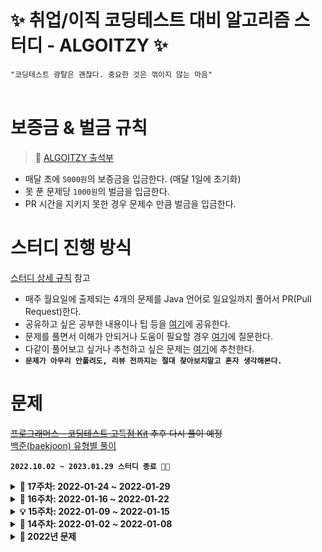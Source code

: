 # ✨ 취업/이직 코딩테스트 대비 알고리즘 스터디 - ALGOITZY ✨
`"코딩테스트 광탈은 괜찮다. 중요한 것은 꺾이지 않는 마음"` <br><br>

# 보증금 & 벌금 규칙
> 📔 [ALGOITZY 출석부](https://ddmkim94.notion.site/ALGOITZY-PR-e1821fc591144384b65f4a1068b2e1a0)
- 매달 초에 `5000원`의 보증금을 입금한다. (매달 1일에 초기화)
- 못 푼 문제당 `1000원`의 벌금을 입금한다.
- PR 시간을 지키지 못한 경우 문제수 만큼 벌금을 입금한다.

# 스터디 진행 방식
[스터디 상세 규칙](https://github.com/algorithm-study/algorithm-study/wiki/%F0%9F%94%A5-%EC%8A%A4%ED%84%B0%EB%94%94-Branch-%EB%B0%8F-PR-%EA%B7%9C%EC%B9%99-%F0%9F%94%A5) 참고 
- 매주 월요일에 출제되는 4개의 문제를 Java 언어로 일요일까지 풀어서 PR(Pull Request)한다.
- 공유하고 싶은 공부한 내용이나 팁 등을 [여기](https://github.com/algorithm-study/algorithm-study/discussions)에 공유한다.
- 문제를 풀면서 이해가 안되거나 도움이 필요할 경우 [여기](https://github.com/algorithm-study/algorithm-study/discussions)에 질문한다.
- 다같이 풀어보고 싶거나 추천하고 싶은 문제는 [여기](https://github.com/algorithm-study/algorithm-study/discussions)에 추천한다.
- **`문제가 아무리 안풀려도, 리뷰 전까지는 절대 찾아보지말고 혼자 생각해본다.`**

# 문제
~~[프로그래머스 - 코딩테스트 고득점 Kit](https://school.programmers.co.kr/learn/challenges?tab=algorithm_practice_kit) 추후 다시 풀이 예정~~ <br>
[백준(baekjoon) 유형별 풀이](https://www.acmicpc.net/problem/tags)

__`2022.10.02 ~ 2023.01.29 스터디 종료 👋🏻`__
<details markdown="1">
<summary><strong>🍓 17주차: 2022-01-24 ~ 2022-01-29</strong></summary>
<br/>

|                                 문제번호                                 |  문제이름   |   문제유형   | 난이도  | 풀이여부 |
| :----------------------------------------------------------------------: | :---------: | :----------: | :-----: | :------: |
| [1874](https://www.acmicpc.net/problem/1874) | 스택 수열 | `스택/큐` | 실버 2 | :white_check_mark: |
| [10799](https://www.acmicpc.net/problem/10799) | 쇠막대기 | `스택/큐` | 실버 2 | :white_check_mark: |
| [1406](https://www.acmicpc.net/problem/1406) | 에디터 | `스택/큐` | 실버 2 | :white_check_mark: |
| [2504](https://www.acmicpc.net/problem/2504) | 괄호의 값 | `스택/큐` | 실버 1 | :white_check_mark: |

</details>

<details markdown="1">
<summary><strong>🥟 16주차: 2022-01-16 ~ 2022-01-22</strong></summary>
<br/>

`추가 문제는 풀고 싶은 분만 풀어주세요!`
|                                 문제번호                                 |  문제이름   |   문제유형   | 난이도  | 풀이여부 |
| :----------------------------------------------------------------------: | :---------: | :----------: | :-----: | :------: |
| [1463](https://www.acmicpc.net/problem/1463) | 1로 만들기 | `DP` | 실버 3 | :white_check_mark: |
| [9095](https://www.acmicpc.net/problem/9095) | 1, 2, 3 더하기 | `DP` | 실버 3 | :white_check_mark: |
| [1003](https://www.acmicpc.net/problem/1003) | 피보나치 함수 | `DP` | 실버 3 | :white_check_mark: |
| [11726](https://www.acmicpc.net/problem/11726) | 2×n 타일링 | `DP` | 실버 3 | :white_check_mark: |
| [12978](https://school.programmers.co.kr/learn/courses/30/lessons/12978) | 배달`(추가문제)` | `BFS/DFS` | Level2 | :white_check_mark: |

</details>

<details markdown="1">
<summary><strong>💡 15주차: 2022-01-09 ~ 2022-01-15</strong></summary>
<br/>

|                                 문제번호                                 |  문제이름   |   문제유형   | 난이도  | 풀이여부 |
| :----------------------------------------------------------------------: | :---------: | :----------: | :-----: | :------: |
| [2839](https://www.acmicpc.net/problem/2839) | 설탕 배달 | `DP` | 실버 4 | :white_check_mark: |

</details>

<details markdown="1">
<summary><strong>🎊 14주차: 2022-01-02 ~ 2022-01-08</strong></summary>
<br/>

|                                 문제번호                                 |  문제이름   |   문제유형   | 난이도  | 풀이여부 |
| :----------------------------------------------------------------------: | :---------: | :----------: | :-----: | :------: |
| [1449](https://www.acmicpc.net/problem/1449) | 수리공 항승 | `그리디 알고리즘` | 실버 3 | :white_check_mark: |
| [1080](https://www.acmicpc.net/problem/1080) | 행렬 | `그리디 알고리즘` | 실버 1 | :white_check_mark: |
| [1213](https://www.acmicpc.net/problem/1213) | 팰린드롬 만들기 | `그리디 알고리즘` | 실버 3 | :white_check_mark: |
| [14916](https://www.acmicpc.net/problem/14916) | 거스름돈 | `그리디 알고리즘` | 실버 5 | :white_check_mark: |

</details>

<details markdown="1">
<summary><strong>🐯 2022년 문제</strong></summary>
<br/>

<details markdown="1">
<summary><strong>🎉 13주차: 2022-12-26 ~ 2022-01-01</strong></summary>
<br/>

|                                 문제번호                                 |  문제이름   |   문제유형   | 난이도  | 풀이여부 |
| :----------------------------------------------------------------------: | :---------: | :----------: | :-----: | :------: |
| [1946](https://www.acmicpc.net/problem/1946) | 신입 사원 | `그리디 알고리즘` | 실버 1 | :white_check_mark: |
| [1439](https://www.acmicpc.net/problem/1439) | 뒤집기 | `그리디 알고리즘` | 실버 5 | :white_check_mark: |
| [16953](https://www.acmicpc.net/problem/16953) | A → B | `그리디 알고리즘` | 실버 2 | :white_check_mark: |
| [1049](https://www.acmicpc.net/problem/1049) | 기타줄 | `그리디 알고리즘` | 실버 4 | :white_check_mark: |

</details>

<details markdown="1">
<summary><strong>🎅🏻 12주차: 2022-12-19 ~ 2022-12-22</strong></summary>
<br/>

|                                 문제번호                                 |  문제이름   |   문제유형   | 난이도  | 풀이여부 |
| :----------------------------------------------------------------------: | :---------: | :----------: | :-----: | :------: |
| [13305](https://www.acmicpc.net/problem/13305) | 주유소 | `그리디 알고리즘` | 실버 3 | :white_check_mark: |
| [10610](https://www.acmicpc.net/problem/10610) | 30 | `그리디 알고리즘` | 실버 4 | :white_check_mark: |

</details>


<details markdown="1">
<summary><strong>🐰 11주차: 2022-12-12 ~ 2022-12-18</strong></summary>
<br/>

|                                 문제번호                                 |  문제이름   |   문제유형   | 난이도  | 풀이여부 |
| :----------------------------------------------------------------------: | :---------: | :----------: | :-----: | :------: |
| [1026](https://www.acmicpc.net/problem/1026) | 보물 | `그리디 알고리즘` | 실버 4 | :white_check_mark: |
| [1541](https://www.acmicpc.net/problem/1541) | 잃어버린 괄호 | `그리디 알고리즘` | 실버 2 | :white_check_mark: |
| [2217](https://www.acmicpc.net/problem/2217) | 로프 | `그리디 알고리즘` | 실버 4 | :white_check_mark: |
| [1789](https://www.acmicpc.net/problem/1789) | 수들의 합 | `그리디 알고리즘` | 실버 5 | :white_check_mark: |

</details>

<details markdown="1">
<summary><strong>☃️ 10주차: 2022-12-05 ~ 2022-12-11</strong></summary>
<br/>

|                                 문제번호                                 |  문제이름   |   문제유형   | 난이도  | 풀이여부 |
| :----------------------------------------------------------------------: | :---------: | :----------: | :-----: | :------: |
| [2839](https://www.acmicpc.net/problem/2839) | 설탕 배달 | `그리디 알고리즘` | 실버 4 | :white_check_mark: |
| [11399](https://www.acmicpc.net/problem/11399) | ATM | `그리디 알고리즘` | 실버 4 | :white_check_mark: |
| [11047](https://www.acmicpc.net/problem/11047) | 동전 0 | `그리디 알고리즘` | 실버 4 | :white_check_mark: |
| [1931](https://www.acmicpc.net/problem/1931) | 회의실 배정 | `그리디 알고리즘` | 실버 1 | :white_check_mark: |

</details>

<details markdown="1">
<summary><strong>❄️ 9주차: 2022-11-28 ~ 2022-12-04</strong></summary>
<br/>

|                                 문제번호                                 |  문제이름   |   문제유형   | 난이도  | 풀이여부 |
| :----------------------------------------------------------------------: | :---------: | :----------: | :-----: | :------: |
| [42860](https://school.programmers.co.kr/learn/courses/30/lessons/42860) | 조이스틱 | `탐욕법(Greedy)` | Level 2 | :white_check_mark: |
| [3085](https://www.acmicpc.net/problem/3085) | 사탕 게임 | `브루트포스` | 실버 3 | :white_check_mark: |
| [9095](https://www.acmicpc.net/problem/9095) | 1, 2, 3 더하기 | `브루트포스` | 실버 3 | :white_check_mark: |
| [1748](https://www.acmicpc.net/problem/1748) | 수 이어 쓰기 1 | `브루트포스` | 실버 4 | :white_check_mark: |

</details>

<details markdown="1">
<summary><strong>✨ 8주차: 2022-11-21 ~ 2022-11-28</strong></summary>
<br/>

|                                 문제번호                                 |  문제이름   |   문제유형   | 난이도  | 풀이여부 |
| :----------------------------------------------------------------------: | :---------: | :----------: | :-----: | :------: |
| [2309](https://www.acmicpc.net/problem/2309) | 일곱 난쟁이 | `브루트포스` | 브론즈 1 | :white_check_mark: |
| [3085](https://www.acmicpc.net/problem/3085) | 사탕 게임 | `브루트포스` | 실버 3 | :white_check_mark: |
| [1476](https://www.acmicpc.net/problem/1476) | 날짜 계산 | `브루트포스` | 실버 5 | :white_check_mark: |

</details>

<details markdown="1">
<summary><strong>🌭 7주차: 2022-11-14 ~ 2022-11-21</strong></summary>
<br/>

|                                 문제번호                                 |  문제이름   |   문제유형   | 난이도  | 풀이여부 |
| :----------------------------------------------------------------------: | :---------: | :----------: | :-----: | :------: |
| [43165](https://school.programmers.co.kr/learn/courses/30/lessons/43165) | 타겟 넘버 | `깊이/너비 우선 탐색(DFS/BFS)` | Level 2 | :white_check_mark: |
| [42579](https://school.programmers.co.kr/learn/courses/30/lessons/42579) | 베스트 앨범 | `해시(Hash)` | Level 3 | :white_check_mark: |
| [42860](https://school.programmers.co.kr/learn/courses/30/lessons/42860) | 조이스틱 | `탐욕법(Greedy)` | Level 2 | &#9744; |

</details>


<details markdown="1">
<summary><strong>🔯 6주차: 2022-11-07 ~ 2022-11-14</strong></summary>
<br/>

|                                 문제번호                                 |  문제이름   |   문제유형   | 난이도  | 풀이여부 |
| :----------------------------------------------------------------------: | :---------: | :----------: | :-----: | :------: |
| [42746](https://school.programmers.co.kr/learn/courses/30/lessons/42746) | 가장 큰 수 | `정렬` | Level 2 | :white_check_mark:  |
| [42860](https://school.programmers.co.kr/learn/courses/30/lessons/42860) |   조이스틱   |  `탐욕법(Greedy)`  | Level 2 | &#9744;  |
| [42839](https://school.programmers.co.kr/learn/courses/30/lessons/42883) |  큰 수 만들기  |  `탐욕법(Greedy)`  | Level 2 | :white_check_mark:  |

</details>

<details markdown="1">
<summary><strong>😲 5주차: 2022-10-31 ~ 2022-11-07</strong></summary>
<br/>

|                                 문제번호                                 |  문제이름   |   문제유형   | 난이도  | 풀이여부 |
| :----------------------------------------------------------------------: | :---------: | :----------: | :-----: | :------: |
| [42579](https://school.programmers.co.kr/learn/courses/30/lessons/42579) | 베스트 앨범 | `해시(Hash)` | Level 3 | :white_check_mark:  |
| [42626](https://school.programmers.co.kr/learn/courses/30/lessons/42626) |   더 맵게   |  `힙(Heap)`  | Level 2 | :white_check_mark:  |
| [42839](https://school.programmers.co.kr/learn/courses/30/lessons/42839) |  소수 찾기  |  `완전탐색`  | Level 2 | :white_check_mark:  |

</details>


<details markdown="1">
<summary><strong>🌱 4주차: 2022-10-24 ~ 2022-10-31</strong></summary>
<br/>

| 문제번호                                                                         | 문제이름                                   | 문제유형 | 난이도 | 풀이여부 |
| :--------------------------------------------------------------------------------: | :------------------------------------------: | :--------: | :------: | :----------:|
| [42577](https://school.programmers.co.kr/learn/courses/30/lessons/42577) | 전화번호 목록 | `해시(Hash)` | Level 2 | :white_check_mark: |
| [42583](https://school.programmers.co.kr/learn/courses/30/lessons/42583) | 다리를 지나는 트럭 | `스택/큐(Stack/Queue)` | Level 2 | :white_check_mark: |
| [42584](https://school.programmers.co.kr/learn/courses/30/lessons/42584) | 주식 가격 | `스택/큐(Stack/Queue)` | Level 2| :white_check_mark: |

</details>

<details markdown="1">
<summary><strong>🍯 3주차: 2022-10-17 ~ 2022-10-24</strong></summary>
<br/>

| 문제번호                                                                         | 문제이름                                   | 문제유형 | 난이도 | 풀이여부 |
| :--------------------------------------------------------------------------------: | :------------------------------------------: | :--------: | :------: | :----------:|
| [86491](https://school.programmers.co.kr/learn/courses/30/lessons/86491) | 최소직사각형 | `완전탐색` | Level 1 | :white_check_mark: |
| [42840](https://school.programmers.co.kr/learn/courses/30/lessons/42840) | 모의고사 | `완전탐색` | Level 1 | :white_check_mark: |
| [42586](https://school.programmers.co.kr/learn/courses/30/lessons/42586) | 기능개발 | `스택/큐(Stack/Queue)` | Level 2| :white_check_mark: |
| [42587](https://school.programmers.co.kr/learn/courses/30/lessons/42587) | 프린터 | `스택/큐(Stack/Queue)` | Level 2| :white_check_mark: |

</details>

<details markdown="1">
<summary><strong>🍬 2주차: 2022-10-10 ~ 2022-10-17</strong></summary>
<br/>

| 문제번호                                                                         | 문제이름                                   | 문제유형 | 난이도 | 풀이여부 |
| :--------------------------------------------------------------------------------: | :------------------------------------------: | :--------: | :------: | :----------:|
| [42578](https://school.programmers.co.kr/learn/courses/30/lessons/42578) | 위장 | `해시(Hash)` | Level 2 | :white_check_mark: |
| [12906](https://school.programmers.co.kr/learn/courses/30/lessons/12906) | 같은 숫자는 싫어 | `스택/큐(Stack/Queue)` | Level 1 | :white_check_mark: |
| [12909](https://school.programmers.co.kr/learn/courses/30/lessons/12909) | 올바른 괄호 | `스택/큐(Stack/Queue)` | Level 2| :white_check_mark: |

</details>

<details markdown="1">
<summary><strong>🔥 워밍업: 2022-10-06 ~ 2022-10-10</strong></summary>
<br/>

| 문제번호                                                                         | 문제이름                                   | 문제유형 | 난이도 | 풀이여부|
| :--------------------------------------------------------------------------------: | :------------------------------------------: | :--------: | :------: | :---------:|
| [1845](https://school.programmers.co.kr/learn/courses/30/lessons/1845)                 | 폰켓몬 | `해시(Hash)` | Level 1 | :white_check_mark: |
| [42576](https://school.programmers.co.kr/learn/courses/30/lessons/42576) | 완주하지 못한 선수 | `해시(Hash)` | Level 1 | :white_check_mark: |

</details>

</details>
